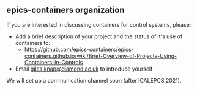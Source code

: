 ## epics-containers organization

If you are interested in discussing containers for control systems, please:

- Add a brief description of your project and the status of it's use of containers to:
  - https://github.com/epics-containers/epics-containers.github.io/wiki/Brief-Overview-of-Projects-Using-Containers-in-Controls
- Email giles.knap@diamond.ac.uk to introduce yourself

We will set up a communication channel soon (after ICALEPCS 2021).
